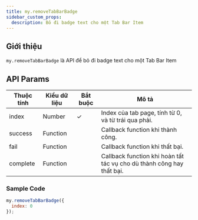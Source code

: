 ```yaml
---
title: my.removeTabBarBadge
sidebar_custom_props:
  description: Bỏ đi badge text cho một Tab Bar Item
---
```


## Giới thiệu

`my.removeTabBarBadge` là API để bỏ đi badge text cho một Tab Bar Item

## API Params

| Thuộc tính | Kiểu dữ liệu | Bắt buộc | Mô tả                                                                 |
| ---------- | ------------ | -------- | --------------------------------------------------------------------- |
| index      | Number       | ✓        | Index của tab page, tính từ 0, và từ trái qua phải.                   |
| success    | Function     |          | Callback function khi thành công.                                     |
| fail       | Function     |          | Callback function khi thất bại.                                       |
| complete   | Function     |          | Callback function khi hoàn tất tác vụ cho dù thành công hay thất bại. |

### Sample Code

```js
my.removeTabBarBadge({
  index: 0
});
```
